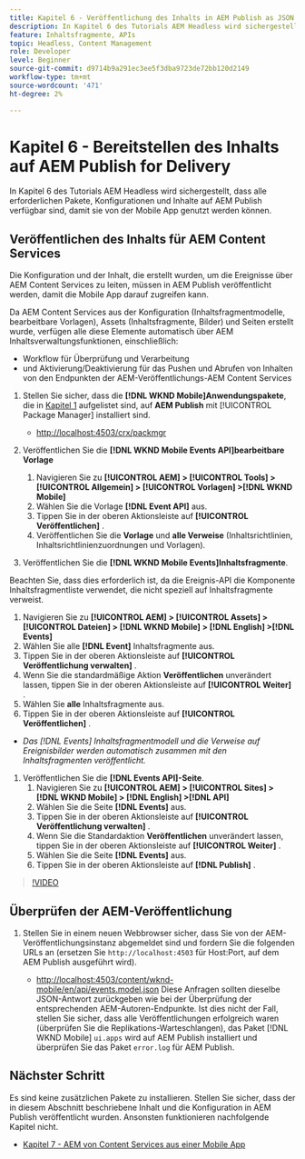 ```yaml
---
title: Kapitel 6 - Veröffentlichung des Inhalts in AEM Publish as JSON - Content Services
description: In Kapitel 6 des Tutorials AEM Headless wird sichergestellt, dass alle erforderlichen Pakete, Konfigurationen und Inhalte auf AEM Publish verfügbar sind, damit die App genutzt werden kann.
feature: Inhaltsfragmente, APIs
topic: Headless, Content Management
role: Developer
level: Beginner
source-git-commit: d9714b9a291ec3ee5f3dba9723de72bb120d2149
workflow-type: tm+mt
source-wordcount: '471'
ht-degree: 2%

---
```



# Kapitel 6 - Bereitstellen des Inhalts auf AEM Publish for Delivery

In Kapitel 6 des Tutorials AEM Headless wird sichergestellt, dass alle erforderlichen Pakete, Konfigurationen und Inhalte auf AEM Publish verfügbar sind, damit sie von der Mobile App genutzt werden können.

## Veröffentlichen des Inhalts für AEM Content Services

Die Konfiguration und der Inhalt, die erstellt wurden, um die Ereignisse über AEM Content Services zu leiten, müssen in AEM Publish veröffentlicht werden, damit die Mobile App darauf zugreifen kann.

Da AEM Content Services aus der Konfiguration (Inhaltsfragmentmodelle, bearbeitbare Vorlagen), Assets (Inhaltsfragmente, Bilder) und Seiten erstellt wurde, verfügen alle diese Elemente automatisch über AEM Inhaltsverwaltungsfunktionen, einschließlich:

* Workflow für Überprüfung und Verarbeitung
* und Aktivierung/Deaktivierung für das Pushen und Abrufen von Inhalten von den Endpunkten der AEM-Veröffentlichungs-AEM Content Services

1. Stellen Sie sicher, dass die **[!DNL WKND Mobile]Anwendungspakete**, die in [Kapitel 1](./chapter-1.md#wknd-mobile-application-packages) aufgelistet sind, auf **AEM Publish** mit [!UICONTROL Package Manager] installiert sind.
   * [http://localhost:4503/crx/packmgr](http://localhost:4503/crx/packmgr)

1. Veröffentlichen Sie die **[!DNL WKND Mobile Events API]bearbeitbare Vorlage**
   1. Navigieren Sie zu **[!UICONTROL AEM] > [!UICONTROL Tools] > [!UICONTROL Allgemein] > [!UICONTROL Vorlagen] >[!DNL WKND Mobile]**
   1. Wählen Sie die Vorlage **[!DNL Event API]** aus.
   1. Tippen Sie in der oberen Aktionsleiste auf **[!UICONTROL Veröffentlichen]** .
   1. Veröffentlichen Sie die **Vorlage** und **alle Verweise** (Inhaltsrichtlinien, Inhaltsrichtlinienzuordnungen und Vorlagen).

1. Veröffentlichen Sie die **[!DNL WKND Mobile Events]Inhaltsfragmente**.

Beachten Sie, dass dies erforderlich ist, da die Ereignis-API die Komponente Inhaltsfragmentliste verwendet, die nicht speziell auf Inhaltsfragmente verweist.
1. Navigieren Sie zu **[!UICONTROL AEM] > [!UICONTROL Assets] > [!UICONTROL Dateien] > [!DNL WKND Mobile] > [!DNL English] >[!DNL Events]**
1. Wählen Sie alle **[!DNL Event]** Inhaltsfragmente aus.
1. Tippen Sie in der oberen Aktionsleiste auf **[!UICONTROL Veröffentlichung verwalten]** .
1. Wenn Sie die standardmäßige Aktion **Veröffentlichen** unverändert lassen, tippen Sie in der oberen Aktionsleiste auf **[!UICONTROL Weiter]** .
1. Wählen Sie **alle** Inhaltsfragmente aus.
1. Tippen Sie in der oberen Aktionsleiste auf **[!UICONTROL Veröffentlichen]** .
* *Das [!DNL Events] Inhaltsfragmentmodell und die Verweise auf Ereignisbilder werden automatisch zusammen mit den Inhaltsfragmenten veröffentlicht.*

1. Veröffentlichen Sie die **[!DNL Events API]-Seite**.
   1. Navigieren Sie zu **[!UICONTROL AEM] > [!UICONTROL Sites] > [!DNL WKND Mobile] > [!DNL English] >[!DNL API]**
   1. Wählen Sie die Seite **[!DNL Events]** aus.
   1. Tippen Sie in der oberen Aktionsleiste auf **[!UICONTROL Veröffentlichung verwalten]** .
   1. Wenn Sie die Standardaktion **Veröffentlichen** unverändert lassen, tippen Sie in der oberen Aktionsleiste auf **[!UICONTROL Weiter]** .
   1. Wählen Sie die Seite **[!DNL Events]** aus.
   1. Tippen Sie in der oberen Aktionsleiste auf **[!DNL Publish]** .

>[!VIDEO](https://video.tv.adobe.com/v/28343/?quality=12&learn=on)

## Überprüfen der AEM-Veröffentlichung

1. Stellen Sie in einem neuen Webbrowser sicher, dass Sie von der AEM-Veröffentlichungsinstanz abgemeldet sind und fordern Sie die folgenden URLs an (ersetzen Sie `http://localhost:4503` für Host:Port, auf dem AEM Publish ausgeführt wird).

   * [http://localhost:4503/content/wknd-mobile/en/api/events.model.json](http://localhost:4503/content/wknd-mobile/en/api/events.model.tidy.json)
   Diese Anfragen sollten dieselbe JSON-Antwort zurückgeben wie bei der Überprüfung der entsprechenden AEM-Autoren-Endpunkte. Ist dies nicht der Fall, stellen Sie sicher, dass alle Veröffentlichungen erfolgreich waren (überprüfen Sie die Replikations-Warteschlangen), das Paket [!DNL WKND Mobile] `ui.apps` wird auf AEM Publish installiert und überprüfen Sie das Paket `error.log` für AEM Publish.

## Nächster Schritt

Es sind keine zusätzlichen Pakete zu installieren. Stellen Sie sicher, dass der in diesem Abschnitt beschriebene Inhalt und die Konfiguration in AEM Publish veröffentlicht wurden. Ansonsten funktionieren nachfolgende Kapitel nicht.

* [Kapitel 7 - AEM von Content Services aus einer Mobile App](./chapter-7.md)
